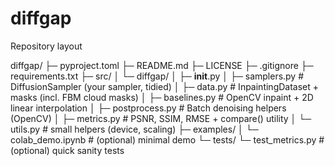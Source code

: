 # diffgap
Repository layout

diffgap/
├─ pyproject.toml
├─ README.md
├─ LICENSE
├─ .gitignore
├─ requirements.txt
├─ src/
│  └─ diffgap/
│     ├─ __init__.py
│     ├─ samplers.py          # DiffusionSampler (your sampler, tidied)
│     ├─ data.py              # InpaintingDataset + masks (incl. FBM cloud masks)
│     ├─ baselines.py         # OpenCV inpaint + 2D linear interpolation
│     ├─ postprocess.py       # Batch denoising helpers (OpenCV)
│     ├─ metrics.py           # PSNR, SSIM, RMSE + compare() utility
│     └─ utils.py             # small helpers (device, scaling)
├─ examples/
│  └─ colab_demo.ipynb        # (optional) minimal demo
└─ tests/
   └─ test_metrics.py         # (optional) quick sanity tests
